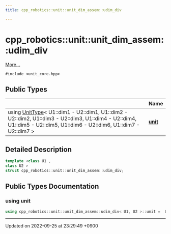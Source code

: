 ```yaml
---
title: cpp_robotics::unit::unit_dim_assem::udim_div

---
```


# cpp_robotics::unit::unit_dim_assem::udim_div



 [More...](#detailed-description)


`#include <unit_core.hpp>`

## Public Types

|                | Name           |
| -------------- | -------------- |
| using [UnitType](/cpp_robotics/doxybook/Classes/structcpp__robotics_1_1unit_1_1UnitType/)< U1::dim1 - U2::dim1, U1::dim2 - U2::dim2, U1::dim3 - U2::dim3, U1::dim4 - U2::dim4, U1::dim5 - U2::dim5, U1::dim6 - U2::dim6, U1::dim7 - U2::dim7 > | **[unit](/cpp_robotics/doxybook/Classes/structcpp__robotics_1_1unit_1_1unit__dim__assem_1_1udim__div/#using-unit)**  |

## Detailed Description

```cpp
template <class U1 ,
class U2 >
struct cpp_robotics::unit::unit_dim_assem::udim_div;
```

## Public Types Documentation

### using unit

```cpp
using cpp_robotics::unit::unit_dim_assem::udim_div< U1, U2 >::unit =  UnitType< U1::dim1 - U2::dim1, U1::dim2 - U2::dim2, U1::dim3 - U2::dim3, U1::dim4 - U2::dim4, U1::dim5 - U2::dim5, U1::dim6 - U2::dim6, U1::dim7 - U2::dim7>;
```


-------------------------------

Updated on 2022-09-25 at 23:29:49 +0900